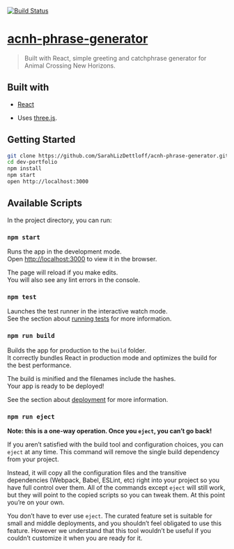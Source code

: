 [![Build Status](https://travis-ci.com/SarahLizDettloff/acnh-phrase-generator.svg?branch=master)](https://travis-ci.com/SarahLizDettloff/acnh-phrase-generator)
# [acnh-phrase-generator](https://sarahlizdettloff.github.io/acnh-phrase-generator)
> Built with React, simple greeting and catchphrase generator for Animal Crossing New Horizons. 


## Built with
* [React](https://github.com/facebook/create-react-ap)

* Uses [three.js](https://github.com/mrdoob/three.js/).

## Getting Started

```bash
git clone https://github.com/SarahLizDettloff/acnh-phrase-generator.git
cd dev-portfolio
npm install
npm start
open http://localhost:3000
```

## Available Scripts

In the project directory, you can run:

### `npm start`

Runs the app in the development mode.<br>
Open [http://localhost:3000](http://localhost:3000) to view it in the browser.

The page will reload if you make edits.<br>
You will also see any lint errors in the console.

### `npm test`

Launches the test runner in the interactive watch mode.<br>
See the section about [running tests](https://facebook.github.io/create-react-app/docs/running-tests) for more information.

### `npm run build`

Builds the app for production to the `build` folder.<br>
It correctly bundles React in production mode and optimizes the build for the best performance.

The build is minified and the filenames include the hashes.<br>
Your app is ready to be deployed!

See the section about [deployment](https://facebook.github.io/create-react-app/docs/deployment) for more information.

### `npm run eject`

**Note: this is a one-way operation. Once you `eject`, you can’t go back!**

If you aren’t satisfied with the build tool and configuration choices, you can `eject` at any time. This command will remove the single build dependency from your project.

Instead, it will copy all the configuration files and the transitive dependencies (Webpack, Babel, ESLint, etc) right into your project so you have full control over them. All of the commands except `eject` will still work, but they will point to the copied scripts so you can tweak them. At this point you’re on your own.

You don’t have to ever use `eject`. The curated feature set is suitable for small and middle deployments, and you shouldn’t feel obligated to use this feature. However we understand that this tool wouldn’t be useful if you couldn’t customize it when you are ready for it.


